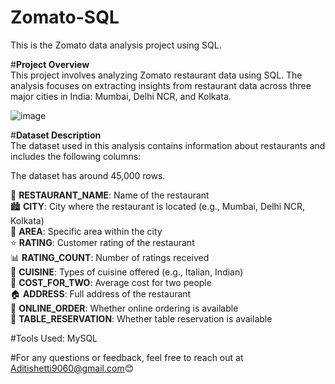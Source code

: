 # **Zomato-SQL**  
This is the Zomato data analysis project using SQL.

#**Project Overview**  
This project involves analyzing Zomato restaurant data using SQL. The analysis focuses on extracting insights from restaurant data across three major cities in India: Mumbai, Delhi NCR, and Kolkata.

![image](https://github.com/user-attachments/assets/5bf2dc6a-c303-42b1-92d3-c056863ba5ad)

#**Dataset Description**  
The dataset used in this analysis contains information about restaurants and includes the following columns:

The dataset has around 45,000 rows.  

🍴 **RESTAURANT_NAME**: Name of the restaurant  
🏙️ **CITY**: City where the restaurant is located (e.g., Mumbai, Delhi NCR, Kolkata)  
📍 **AREA**: Specific area within the city  
⭐ **RATING**: Customer rating of the restaurant  
📊 **RATING_COUNT**: Number of ratings received  
🍲 **CUISINE**: Types of cuisine offered (e.g., Italian, Indian)  
💸 **COST_FOR_TWO**: Average cost for two people  
🏠 **ADDRESS**: Full address of the restaurant  
📲 **ONLINE_ORDER**: Whether online ordering is available  
📅 **TABLE_RESERVATION**: Whether table reservation is available  
 
#Tools Used:
MySQL

#For any questions or feedback, feel free to reach out at Aditishetti9060@gmail.com😊

